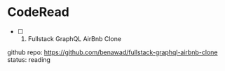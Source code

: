 # CodeRead

- [ ] 1. Fullstack GraphQL AirBnb Clone

github repo: https://github.com/benawad/fullstack-graphql-airbnb-clone
status: reading
